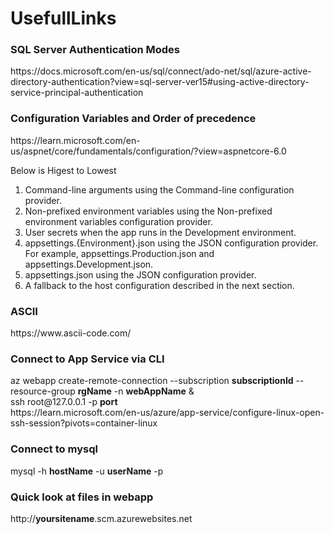 # UsefullLinks
<h3>SQL Server Authentication Modes</h3>
<p> https://docs.microsoft.com/en-us/sql/connect/ado-net/sql/azure-active-directory-authentication?view=sql-server-ver15#using-active-directory-service-principal-authentication </p>


<h3> Configuration Variables and Order of precedence </h3>
<p>https://learn.microsoft.com/en-us/aspnet/core/fundamentals/configuration/?view=aspnetcore-6.0</p>

Below is Higest to Lowest
1) Command-line arguments using the Command-line configuration provider.
2) Non-prefixed environment variables using the Non-prefixed environment variables configuration provider.
3) User secrets when the app runs in the Development environment.
4) appsettings.{Environment}.json using the JSON configuration provider. For example, appsettings.Production.json and appsettings.Development.json.
5) appsettings.json using the JSON configuration provider.
6) A fallback to the host configuration described in the next section.

<h3> ASCII </h3>
https://www.ascii-code.com/ </br>


<h3>Connect to App Service via CLI </h3>
az webapp create-remote-connection --subscription <b>subscriptionId</b> --resource-group <b>rgName</b> -n <b>webAppName</b> &
</br>
ssh root@127.0.0.1 -p <b>port</b>
</br>
https://learn.microsoft.com/en-us/azure/app-service/configure-linux-open-ssh-session?pivots=container-linux

<h3>Connect to mysql </h3>
mysql -h <b>hostName</b> -u <b>userName</b> -p

<h3>Quick look at files in webapp</h3>
http://<b>yoursitename</b>.scm.azurewebsites.net </br>
 
